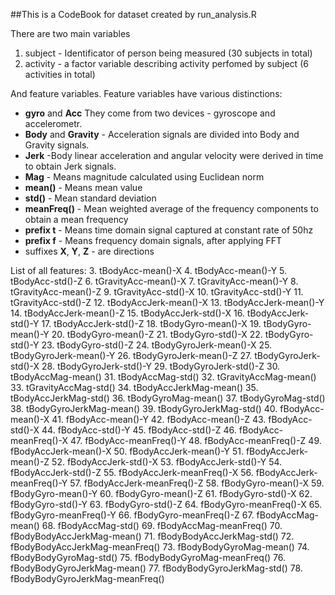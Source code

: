 ##This is a CodeBook for dataset created by run_analysis.R

There are two main variables

1. subject - Identificator of person being measured (30 subjects in total)
2. activity - a factor variable describing activity perfomed by subject (6 activities in total)

And feature variables. Feature variables have various distinctions: 
* **gyro** and **Acc** They come from two devices - gyroscope and accelerometr.
* **Body** and **Gravity** - Acceleration signals are divided into Body and Gravity signals.
* **Jerk** -Body linear acceleration and angular velocity were derived in time to obtain Jerk signals.
* **Mag** - Means magnitude calculated using Euclidean norm
* **mean()** - Means mean value
* **std()** - Mean standard deviation
* **meanFreq()** - Mean weighted average of the frequency components to obtain a mean frequency
* **prefix t** - Means time domain signal captured at constant rate of 50hz
* **prefix f** - Means frequency domain signals, after applying FFT
* suffixes **X**, **Y**, **Z** - are directions

List of all features:
3. tBodyAcc-mean()-X
4. tBodyAcc-mean()-Y
5. tBodyAcc-std()-Z
6. tGravityAcc-mean()-X
7. tGravityAcc-mean()-Y
8. tGravityAcc-mean()-Z
9. tGravityAcc-std()-X
10. tGravityAcc-std()-Y
11. tGravityAcc-std()-Z
12. tBodyAccJerk-mean()-X
13. tBodyAccJerk-mean()-Y
14. tBodyAccJerk-mean()-Z
15. tBodyAccJerk-std()-X
16. tBodyAccJerk-std()-Y
17. tBodyAccJerk-std()-Z
18. tBodyGyro-mean()-X
19. tBodyGyro-mean()-Y
20. tBodyGyro-mean()-Z
21. tBodyGyro-std()-X
22. tBodyGyro-std()-Y
23. tBodyGyro-std()-Z
24. tBodyGyroJerk-mean()-X
25. tBodyGyroJerk-mean()-Y
26. tBodyGyroJerk-mean()-Z
27. tBodyGyroJerk-std()-X
28. tBodyGyroJerk-std()-Y
29. tBodyGyroJerk-std()-Z
30. tBodyAccMag-mean()
31. tBodyAccMag-std()
32. tGravityAccMag-mean()
33. tGravityAccMag-std()
34. tBodyAccJerkMag-mean()
35. tBodyAccJerkMag-std()
36. tBodyGyroMag-mean()
37. tBodyGyroMag-std()
38. tBodyGyroJerkMag-mean()
39. tBodyGyroJerkMag-std()
40. fBodyAcc-mean()-X
41. fBodyAcc-mean()-Y
42. fBodyAcc-mean()-Z
43. fBodyAcc-std()-X
44. fBodyAcc-std()-Y
45. fBodyAcc-std()-Z
46. fBodyAcc-meanFreq()-X
47. fBodyAcc-meanFreq()-Y
48. fBodyAcc-meanFreq()-Z
49. fBodyAccJerk-mean()-X
50. fBodyAccJerk-mean()-Y
51. fBodyAccJerk-mean()-Z
52. fBodyAccJerk-std()-X
53. fBodyAccJerk-std()-Y
54. fBodyAccJerk-std()-Z
55. fBodyAccJerk-meanFreq()-X
56. fBodyAccJerk-meanFreq()-Y
57. fBodyAccJerk-meanFreq()-Z
58. fBodyGyro-mean()-X
59. fBodyGyro-mean()-Y
60. fBodyGyro-mean()-Z
61. fBodyGyro-std()-X
62. fBodyGyro-std()-Y
63. fBodyGyro-std()-Z
64. fBodyGyro-meanFreq()-X
65. fBodyGyro-meanFreq()-Y
66. fBodyGyro-meanFreq()-Z
67. fBodyAccMag-mean()
68. fBodyAccMag-std()
69. fBodyAccMag-meanFreq()
70. fBodyBodyAccJerkMag-mean()
71. fBodyBodyAccJerkMag-std()
72. fBodyBodyAccJerkMag-meanFreq()
73. fBodyBodyGyroMag-mean()
74. fBodyBodyGyroMag-std()
75. fBodyBodyGyroMag-meanFreq()
76. fBodyBodyGyroJerkMag-mean()
77. fBodyBodyGyroJerkMag-std()
78. fBodyBodyGyroJerkMag-meanFreq()


